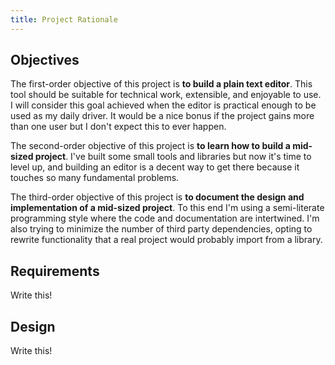 ```yaml
---
title: Project Rationale
---
```


Objectives
----------

The first-order objective of this project is **to build a plain text editor**. This tool should be suitable for technical work, extensible, and enjoyable to use. I will consider this goal achieved when the editor is practical enough to be used as my daily driver. It would be a nice bonus if the project gains more than one user but I don't expect this to ever happen.

The second-order objective of this project is **to learn how to build a mid-sized project**. I've built some small tools and libraries but now it's time to level up, and building an editor is a decent way to get there because it touches so many fundamental problems.

The third-order objective of this project is **to document the design and implementation of a mid-sized project**. To this end I'm using a semi-literate programming style where the code and documentation are intertwined. I'm also trying to minimize the number of third party dependencies, opting to rewrite functionality that a real project would probably import from a library.



Requirements
------------

Write this!



Design
------

Write this!
